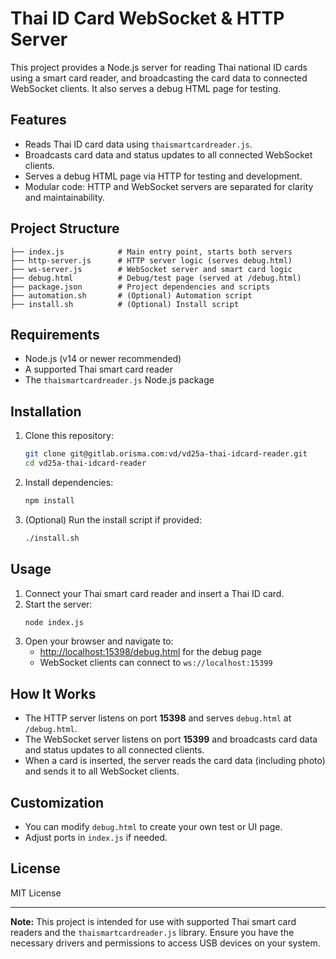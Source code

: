# Thai ID Card WebSocket & HTTP Server

This project provides a Node.js server for reading Thai national ID cards using a smart card reader, and broadcasting the card data to connected WebSocket clients. It also serves a debug HTML page for testing.

## Features
- Reads Thai ID card data using `thaismartcardreader.js`.
- Broadcasts card data and status updates to all connected WebSocket clients.
- Serves a debug HTML page via HTTP for testing and development.
- Modular code: HTTP and WebSocket servers are separated for clarity and maintainability.

## Project Structure
```
├── index.js            # Main entry point, starts both servers
├── http-server.js      # HTTP server logic (serves debug.html)
├── ws-server.js        # WebSocket server and smart card logic
├── debug.html          # Debug/test page (served at /debug.html)
├── package.json        # Project dependencies and scripts
├── automation.sh       # (Optional) Automation script
├── install.sh          # (Optional) Install script
```

## Requirements
- Node.js (v14 or newer recommended)
- A supported Thai smart card reader
- The `thaismartcardreader.js` Node.js package

## Installation
1. Clone this repository:
   ```bash
   git clone git@gitlab.orisma.com:vd/vd25a-thai-idcard-reader.git
   cd vd25a-thai-idcard-reader
   ```
2. Install dependencies:
   ```bash
   npm install
   ```
3. (Optional) Run the install script if provided:
   ```bash
   ./install.sh
   ```

## Usage
1. Connect your Thai smart card reader and insert a Thai ID card.
2. Start the server:
   ```bash
   node index.js
   ```
3. Open your browser and navigate to:
   - [http://localhost:15398/debug.html](http://localhost:15398/debug.html) for the debug page
   - WebSocket clients can connect to `ws://localhost:15399`

## How It Works
- The HTTP server listens on port **15398** and serves `debug.html` at `/debug.html`.
- The WebSocket server listens on port **15399** and broadcasts card data and status updates to all connected clients.
- When a card is inserted, the server reads the card data (including photo) and sends it to all WebSocket clients.

## Customization
- You can modify `debug.html` to create your own test or UI page.
- Adjust ports in `index.js` if needed.

## License
MIT License

---

**Note:** This project is intended for use with supported Thai smart card readers and the `thaismartcardreader.js` library. Ensure you have the necessary drivers and permissions to access USB devices on your system.
